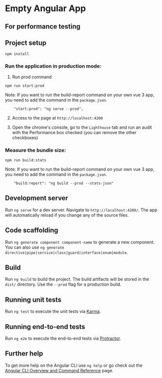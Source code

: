 # Empty Angular App

## For performance testing 

## Project setup
```
npm install
```

### Run the application in production mode:

1) Run prod command
```
npm run start:prod
```

Note: If you want to run the build-report command on your own vue 3 app, you need to add the command in the `package.json`.
```
    "start:prod": "ng serve --prod",
```

2) Access to the page at `http://localhost:4200`

5) Open the chrome's console, go to the `Lighthouse` tab and run an audit with the Performance box checked (you can remove the other checkboxes)

### Measure the bundle size:

```
npm run build:stats
```

Note: If you want to run the build-report command on your own vue 3 app, you need to add the command in the `package.json`.
```
    "build:report": "ng build --prod --stats-json"
```

## Development server

Run `ng serve` for a dev server. Navigate to `http://localhost:4200/`. The app will automatically reload if you change any of the source files.

## Code scaffolding

Run `ng generate component component-name` to generate a new component. You can also use `ng generate directive|pipe|service|class|guard|interface|enum|module`.

## Build

Run `ng build` to build the project. The build artifacts will be stored in the `dist/` directory. Use the `--prod` flag for a production build.

## Running unit tests

Run `ng test` to execute the unit tests via [Karma](https://karma-runner.github.io).

## Running end-to-end tests

Run `ng e2e` to execute the end-to-end tests via [Protractor](http://www.protractortest.org/).

## Further help

To get more help on the Angular CLI use `ng help` or go check out the [Angular CLI Overview and Command Reference](https://angular.io/cli) page.
